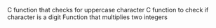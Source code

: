 C function that checks for uppercase character
C function to check if character is a digit
 Function that multiplies two integers
